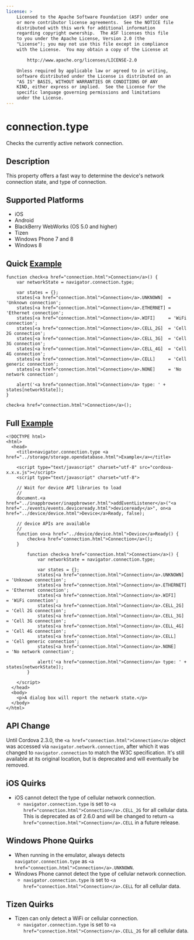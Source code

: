 ```yaml
---
license: >
    Licensed to the Apache Software Foundation (ASF) under one
    or more contributor license agreements.  See the NOTICE file
    distributed with this work for additional information
    regarding copyright ownership.  The ASF licenses this file
    to you under the Apache License, Version 2.0 (the
    "License"); you may not use this file except in compliance
    with the License.  You may obtain a copy of the License at

        http://www.apache.org/licenses/LICENSE-2.0

    Unless required by applicable law or agreed to in writing,
    software distributed under the License is distributed on an
    "AS IS" BASIS, WITHOUT WARRANTIES OR CONDITIONS OF ANY
    KIND, either express or implied.  See the License for the
    specific language governing permissions and limitations
    under the License.
---
```


connection.type
===================

Checks the currently active network connection.

Description
-----------

This property offers a fast way to determine the device's network
connection state, and type of connection.

Supported Platforms
-------------------

- iOS
- Android
- BlackBerry WebWorks (OS 5.0 and higher)
- Tizen
- Windows Phone 7 and 8
- Windows 8

Quick <a href="../storage/storage.opendatabase.html">Example</a>
-------------

    function check<a href="connection.html">Connection</a>() {
        var networkState = navigator.connection.type;

        var states = {};
        states[<a href="connection.html">Connection</a>.UNKNOWN]  = 'Unknown connection';
        states[<a href="connection.html">Connection</a>.ETHERNET] = 'Ethernet connection';
        states[<a href="connection.html">Connection</a>.WIFI]     = 'WiFi connection';
        states[<a href="connection.html">Connection</a>.CELL_2G]  = 'Cell 2G connection';
        states[<a href="connection.html">Connection</a>.CELL_3G]  = 'Cell 3G connection';
        states[<a href="connection.html">Connection</a>.CELL_4G]  = 'Cell 4G connection';
        states[<a href="connection.html">Connection</a>.CELL]     = 'Cell generic connection';
        states[<a href="connection.html">Connection</a>.NONE]     = 'No network connection';

        alert('<a href="connection.html">Connection</a> type: ' + states[networkState]);
    }

    check<a href="connection.html">Connection</a>();

Full <a href="../storage/storage.opendatabase.html">Example</a>
------------

    <!DOCTYPE html>
    <html>
      <head>
        <title>navigator.connection.type <a href="../storage/storage.opendatabase.html">Example</a></title>

        <script type="text/javascript" charset="utf-8" src="cordova-x.x.x.js"></script>
        <script type="text/javascript" charset="utf-8">

        // Wait for device API libraries to load
        //
        document.<a href="../inappbrowser/inappbrowser.html">addEventListener</a>("<a href="../events/events.deviceready.html">deviceready</a>", on<a href="../device/device.html">Device</a>Ready, false);

        // device APIs are available
        //
        function on<a href="../device/device.html">Device</a>Ready() {
            check<a href="connection.html">Connection</a>();
        }

            function check<a href="connection.html">Connection</a>() {
                var networkState = navigator.connection.type;

                var states = {};
                states[<a href="connection.html">Connection</a>.UNKNOWN]  = 'Unknown connection';
                states[<a href="connection.html">Connection</a>.ETHERNET] = 'Ethernet connection';
                states[<a href="connection.html">Connection</a>.WIFI]     = 'WiFi connection';
                states[<a href="connection.html">Connection</a>.CELL_2G]  = 'Cell 2G connection';
                states[<a href="connection.html">Connection</a>.CELL_3G]  = 'Cell 3G connection';
                states[<a href="connection.html">Connection</a>.CELL_4G]  = 'Cell 4G connection';
                states[<a href="connection.html">Connection</a>.CELL]     = 'Cell generic connection';
                states[<a href="connection.html">Connection</a>.NONE]     = 'No network connection';

                alert('<a href="connection.html">Connection</a> type: ' + states[networkState]);
            }

        </script>
      </head>
      <body>
        <p>A dialog box will report the network state.</p>
      </body>
    </html>

API Change
----------

Until Cordova 2.3.0, the `<a href="connection.html">Connection</a>` object was accessed via
`navigator.network.connection`, after which it was changed to
`navigator.connection` to match the W3C specification.  It's still
available at its original location, but is deprecated and will
eventually be removed.

iOS Quirks
----------

- iOS cannot detect the type of cellular network connection.
    - `navigator.connection.type` is set to `<a href="connection.html">Connection</a>.CELL_2G` for all cellular data.  This is deprecated as of 2.6.0 and will be changed to return `<a href="connection.html">Connection</a>.CELL` in a future release.

Windows Phone Quirks
--------------------

- When running in the emulator, always detects `navigator.connection.type` as `<a href="connection.html">Connection</a>.UNKNOWN`.
- Windows Phone cannot detect the type of cellular network connection.
    - `navigator.connection.type` is set to `<a href="connection.html">Connection</a>.CELL` for all cellular data.

Tizen Quirks
--------------------

- Tizen can only detect a WiFi or cellular connection.
    - `navigator.connection.type` is set to `<a href="connection.html">Connection</a>.CELL_2G` for all cellular data.
